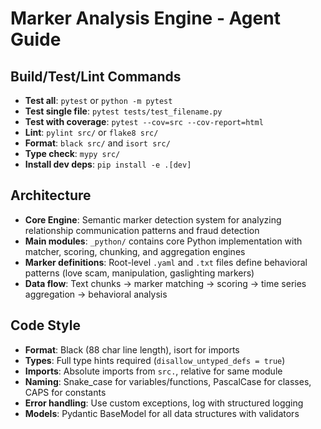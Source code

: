 # Marker Analysis Engine - Agent Guide

## Build/Test/Lint Commands
- **Test all**: `pytest` or `python -m pytest`
- **Test single file**: `pytest tests/test_filename.py`
- **Test with coverage**: `pytest --cov=src --cov-report=html`
- **Lint**: `pylint src/` or `flake8 src/`
- **Format**: `black src/` and `isort src/`
- **Type check**: `mypy src/`
- **Install dev deps**: `pip install -e .[dev]`

## Architecture
- **Core Engine**: Semantic marker detection system for analyzing relationship communication patterns and fraud detection
- **Main modules**: `_python/` contains core Python implementation with matcher, scoring, chunking, and aggregation engines
- **Marker definitions**: Root-level `.yaml` and `.txt` files define behavioral patterns (love scam, manipulation, gaslighting markers)
- **Data flow**: Text chunks → marker matching → scoring → time series aggregation → behavioral analysis

## Code Style
- **Format**: Black (88 char line length), isort for imports
- **Types**: Full type hints required (`disallow_untyped_defs = true`)
- **Imports**: Absolute imports from `src.`, relative for same module
- **Naming**: Snake_case for variables/functions, PascalCase for classes, CAPS for constants
- **Error handling**: Use custom exceptions, log with structured logging
- **Models**: Pydantic BaseModel for all data structures with validators
